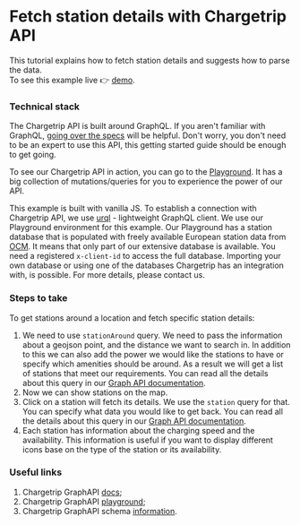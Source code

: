 # Fetch station details with Chargetrip API

This tutorial explains how to fetch station details and suggests how to parse the data.  
To see this example live 👉 [demo](https://chargetrip.github.io/examples/station-info).

### Technical stack

The Chargetrip API is built around GraphQL. If you aren't familiar with GraphQL, [going over the specs](https://graphql.org/learn/) will be helpful. Don't worry, you don't need to be an expert to use this API, this getting started guide should be enough to get going.

To see our Chargetrip API in action, you can go to the [Playground](https://playground.chargetrip.com/). It has a big collection of mutations/queries for you to experience the power of our API.

This example is built with vanilla JS. To establish a connection with Chargetrip API, we use [urql](https://formidable.com/open-source/urql/) - lightweight GraphQL client.
We use our Playground environment for this example. Our Playground has a station database that is populated with freely available European station data from [OCM](https://openchargemap.org/site). It means that only part of our extensive database is available. You need a registered `x-client-id` to access the full database. Importing your own database or using one of the databases Chargetrip has an integration with, is possible. For more details, please contact us.

### Steps to take

To get stations around a location and fetch specific station details:

1. We need to use `stationAround` query. We need to pass the information about a geojson point, and the distance we want to search in. In addition to this we can also add the power we would like the stations to have or specify which amenities should be around. As a result we will get a list of stations that meet our requirements. You can read all the details about this query in our [Graph API documentation](https://developers.chargetrip.com/API-Reference/Stations/query-stations-around).
2. Now we can show stations on the map.
3. Click on a station will fetch its details. We use the `station` query for that. You can specify what data you would like to get back. You can read all the details about this query in our [Graph API documentation](https://developers.chargetrip.com/API-Reference/Stations/query-station-details).
4. Each station has information about the charging speed and the availability. This information is useful if you want to display different icons base on the type of the station or its availability.

### Useful links

1. Chargetrip GraphAPI [docs](https://developers.chargetrip.com/);
2. Chargetrip GraphAPI [playground](https://playground.chargetrip.com/);
3. Chargetrip GraphAPI schema [information](https://voyager.chargetrip.com/).
